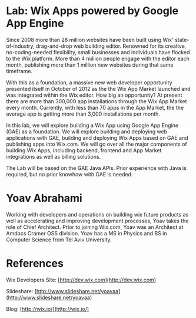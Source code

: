 Lab: Wix Apps powered by Google App Engine
==================================
Since 2008 more than 28 million websites have been built using Wix' state-of-industry, drag-and-drop web building editor. Renowned for its creative, no-coding-needed flexibility, small businesses and individuals have flocked to the Wix platform. More than 4 million people engage with the editor each month, publishing more than 1 million new websites during that same timeframe.

With this as a foundation, a massive new web developer opportunity presented itself in October of 2012 as the the Wix App Market launched and was integrated within the Wix editor. How big an opportunity? At present there are more than 300,000 app installations through the Wix App Market every month. Currently, with less than 70 apps in the App Market, the the average app is getting more than 3,000 installations per month.

In this lab, we will explore building a Wix App using Google App Engine (GAE) as a foundation. We will explore building and deploying web applications with GAE, building and deploying Wix Apps based on GAE and publishing apps into Wix.com. 
We will go over all the major components of building Wix Apps, including backend, frontend and App Market integrations as well as billing solutions.

The Lab will be based on the GAE Java APIs. Prior experience with Java is required, but no prior knowhow with GAE is needed.

Yoav Abrahami
================
Working with developers and operations on building wix future products as well as accelerating and improving
development processes, Yoav takes the role of Chief Architect. Prior to joining Wix.com, Yoav was an Architect at Amdocs Cramer OSS division.
Yoav has a MS in Physics and BS in Computer Science from Tel Aviv University.

References
===
Wix Developers Site: [http://dev.wix.com](http://dev.wix.com)

Slideshare: [http://www.slideshare.net/yoavaa](http://www.slideshare.net/yoavaa)

Blog: [http://wix.io/](http://wix.io/)


